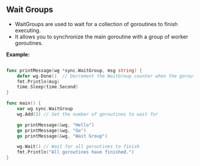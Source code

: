 ## Wait Groups

- WaitGroups are used to wait for a collection of goroutines to finish executing.
- It allows you to synchronize the main goroutine with a group of worker goroutines.

**Example:**

```go

func printMessage(wg *sync.WaitGroup, msg string) {
    defer wg.Done()  // Decrement the WaitGroup counter when the goroutine completes
    fmt.Println(msg)
    time.Sleep(time.Second)
}

func main() {
    var wg sync.WaitGroup
    wg.Add(3) // Set the number of goroutines to wait for

    go printMessage(&wg, "Hello")
    go printMessage(&wg, "Go")
    go printMessage(&wg, "Wait Group")

    wg.Wait() // Wait for all goroutines to finish
    fmt.Println("All goroutines have finished.")
}
```
